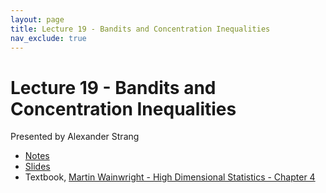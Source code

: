 ```yaml
---
layout: page
title: Lecture 19 - Bandits and Concentration Inequalities
nav_exclude: true
---
```


# Lecture 19 - Bandits and Concentration Inequalities

Presented by Alexander Strang

- [Notes](https://drive.google.com/file/d/1mUTxUwyrJOdgFPamKLLybvIZvz7Knr2p/view?usp=sharing)
- [Slides](https://drive.google.com/file/d/1FNQNAXBjXFJ2c8ZZzbRQNtLKoGq5NoW2/view?usp=sharing)
- Textbook, [Martin Wainwright - High Dimensional Statistics - Chapter 4](https://drive.google.com/file/d/1Fna7Qt7MIU9ylNwBbAN8FmpigLzf9zX2/view?usp=sharing)
